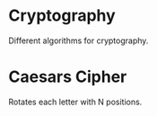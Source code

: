 # Cryptography
Different algorithms for cryptography.

# Caesars Cipher
Rotates each letter with N positions.
